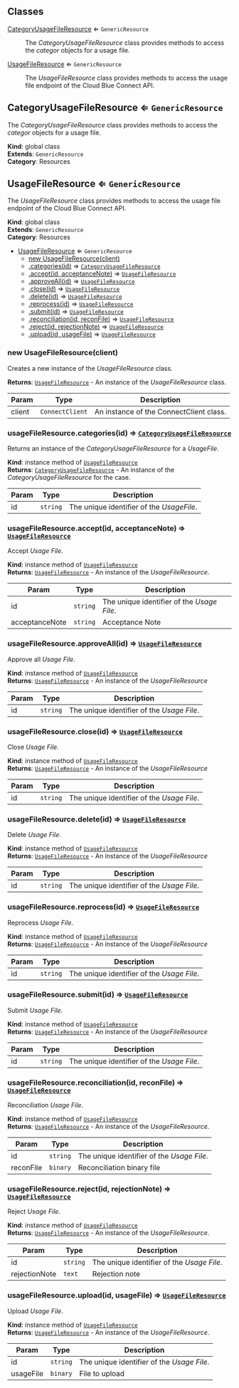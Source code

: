## Classes

<dl>
<dt><a href="#CategoryUsageFileResource">CategoryUsageFileResource</a> ⇐ <code>GenericResource</code></dt>
<dd><p>The <em>CategoryUsageFileResource</em> class provides methods to access the
<em>categor</em> objects for a usage file.</p>
</dd>
<dt><a href="#UsageFileResource">UsageFileResource</a> ⇐ <code>GenericResource</code></dt>
<dd><p>The <em>UsageFileResource</em> class provides methods to access the usage file
endpoint of the Cloud Blue Connect API.</p>
</dd>
</dl>

<a name="CategoryUsageFileResource"></a>

## CategoryUsageFileResource ⇐ <code>GenericResource</code>
The *CategoryUsageFileResource* class provides methods to access the
*categor* objects for a usage file.

**Kind**: global class  
**Extends**: <code>GenericResource</code>  
**Category**: Resources  
<a name="UsageFileResource"></a>

## UsageFileResource ⇐ <code>GenericResource</code>
The *UsageFileResource* class provides methods to access the usage file
endpoint of the Cloud Blue Connect API.

**Kind**: global class  
**Extends**: <code>GenericResource</code>  
**Category**: Resources  

* [UsageFileResource](#UsageFileResource) ⇐ <code>GenericResource</code>
    * [new UsageFileResource(client)](#new_UsageFileResource_new)
    * [.categories(id)](#UsageFileResource+categories) ⇒ [<code>CategoryUsageFileResource</code>](#CategoryUsageFileResource)
    * [.accept(id, acceptanceNote)](#UsageFileResource+accept) ⇒ [<code>UsageFileResource</code>](#UsageFileResource)
    * [.approveAll(id)](#UsageFileResource+approveAll) ⇒ [<code>UsageFileResource</code>](#UsageFileResource)
    * [.close(id)](#UsageFileResource+close) ⇒ [<code>UsageFileResource</code>](#UsageFileResource)
    * [.delete(id)](#UsageFileResource+delete) ⇒ [<code>UsageFileResource</code>](#UsageFileResource)
    * [.reprocess(id)](#UsageFileResource+reprocess) ⇒ [<code>UsageFileResource</code>](#UsageFileResource)
    * [.submit(id)](#UsageFileResource+submit) ⇒ [<code>UsageFileResource</code>](#UsageFileResource)
    * [.reconciliation(id, reconFile)](#UsageFileResource+reconciliation) ⇒ [<code>UsageFileResource</code>](#UsageFileResource)
    * [.reject(id, rejectionNote)](#UsageFileResource+reject) ⇒ [<code>UsageFileResource</code>](#UsageFileResource)
    * [.upload(id, usageFile)](#UsageFileResource+upload) ⇒ [<code>UsageFileResource</code>](#UsageFileResource)

<a name="new_UsageFileResource_new"></a>

### new UsageFileResource(client)
Creates a new instance of the *UsageFileResource* class.

**Returns**: [<code>UsageFileResource</code>](#UsageFileResource) - An instance of the *UsageFileResource* class.  

| Param | Type | Description |
| --- | --- | --- |
| client | <code>ConnectClient</code> | An instance of the ConnectClient class. |

<a name="UsageFileResource+categories"></a>

### usageFileResource.categories(id) ⇒ [<code>CategoryUsageFileResource</code>](#CategoryUsageFileResource)
Returns an instance of the *CategoryUsageFileResource* for a *UsageFile*.

**Kind**: instance method of [<code>UsageFileResource</code>](#UsageFileResource)  
**Returns**: [<code>CategoryUsageFileResource</code>](#CategoryUsageFileResource) - An instance of the *CategoryUsageFileResource*
                                    for the case.  

| Param | Type | Description |
| --- | --- | --- |
| id | <code>string</code> | The unique identifier of the *UsageFile*. |

<a name="UsageFileResource+accept"></a>

### usageFileResource.accept(id, acceptanceNote) ⇒ [<code>UsageFileResource</code>](#UsageFileResource)
Accept *Usage File*.

**Kind**: instance method of [<code>UsageFileResource</code>](#UsageFileResource)  
**Returns**: [<code>UsageFileResource</code>](#UsageFileResource) - An instance of the *UsageFileResource*.  

| Param | Type | Description |
| --- | --- | --- |
| id | <code>string</code> | The unique identifier of the *Usage File*. |
| acceptanceNote | <code>string</code> | Acceptance Note |

<a name="UsageFileResource+approveAll"></a>

### usageFileResource.approveAll(id) ⇒ [<code>UsageFileResource</code>](#UsageFileResource)
Approve all *Usage File*.

**Kind**: instance method of [<code>UsageFileResource</code>](#UsageFileResource)  
**Returns**: [<code>UsageFileResource</code>](#UsageFileResource) - An instance of the *UsageFileResource*  

| Param | Type | Description |
| --- | --- | --- |
| id | <code>string</code> | The unique identifier of the *Usage File*. |

<a name="UsageFileResource+close"></a>

### usageFileResource.close(id) ⇒ [<code>UsageFileResource</code>](#UsageFileResource)
Close *Usage File*.

**Kind**: instance method of [<code>UsageFileResource</code>](#UsageFileResource)  
**Returns**: [<code>UsageFileResource</code>](#UsageFileResource) - An instance of the *UsageFileResource*  

| Param | Type | Description |
| --- | --- | --- |
| id | <code>string</code> | The unique identifier of the *Usage File*. |

<a name="UsageFileResource+delete"></a>

### usageFileResource.delete(id) ⇒ [<code>UsageFileResource</code>](#UsageFileResource)
Delete *Usage File*.

**Kind**: instance method of [<code>UsageFileResource</code>](#UsageFileResource)  
**Returns**: [<code>UsageFileResource</code>](#UsageFileResource) - An instance of the *UsageFileResource*  

| Param | Type | Description |
| --- | --- | --- |
| id | <code>string</code> | The unique identifier of the *Usage File*. |

<a name="UsageFileResource+reprocess"></a>

### usageFileResource.reprocess(id) ⇒ [<code>UsageFileResource</code>](#UsageFileResource)
Reprocess *Usage File*.

**Kind**: instance method of [<code>UsageFileResource</code>](#UsageFileResource)  
**Returns**: [<code>UsageFileResource</code>](#UsageFileResource) - An instance of the *UsageFileResource*  

| Param | Type | Description |
| --- | --- | --- |
| id | <code>string</code> | The unique identifier of the *Usage File*. |

<a name="UsageFileResource+submit"></a>

### usageFileResource.submit(id) ⇒ [<code>UsageFileResource</code>](#UsageFileResource)
Submit *Usage File*.

**Kind**: instance method of [<code>UsageFileResource</code>](#UsageFileResource)  
**Returns**: [<code>UsageFileResource</code>](#UsageFileResource) - An instance of the *UsageFileResource*  

| Param | Type | Description |
| --- | --- | --- |
| id | <code>string</code> | The unique identifier of the *Usage File*. |

<a name="UsageFileResource+reconciliation"></a>

### usageFileResource.reconciliation(id, reconFile) ⇒ [<code>UsageFileResource</code>](#UsageFileResource)
Reconciliation *Usage File*.

**Kind**: instance method of [<code>UsageFileResource</code>](#UsageFileResource)  
**Returns**: [<code>UsageFileResource</code>](#UsageFileResource) - An instance of the *UsageFileResource*.  

| Param | Type | Description |
| --- | --- | --- |
| id | <code>string</code> | The unique identifier of the *Usage File*. |
| reconFile | <code>binary</code> | Reconciliation binary file |

<a name="UsageFileResource+reject"></a>

### usageFileResource.reject(id, rejectionNote) ⇒ [<code>UsageFileResource</code>](#UsageFileResource)
Reject *Usage File*.

**Kind**: instance method of [<code>UsageFileResource</code>](#UsageFileResource)  
**Returns**: [<code>UsageFileResource</code>](#UsageFileResource) - An instance of the *UsageFileResource*.  

| Param | Type | Description |
| --- | --- | --- |
| id | <code>string</code> | The unique identifier of the *Usage File*. |
| rejectionNote | <code>text</code> | Rejection note |

<a name="UsageFileResource+upload"></a>

### usageFileResource.upload(id, usageFile) ⇒ [<code>UsageFileResource</code>](#UsageFileResource)
Upload *Usage File*.

**Kind**: instance method of [<code>UsageFileResource</code>](#UsageFileResource)  
**Returns**: [<code>UsageFileResource</code>](#UsageFileResource) - An instance of the *UsageFileResource*.  

| Param | Type | Description |
| --- | --- | --- |
| id | <code>string</code> | The unique identifier of the *Usage File*. |
| usageFile | <code>binary</code> | File to upload |

